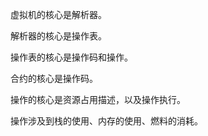 虚拟机的核心是解析器。

解析器的核心是操作表。

操作表的核心是操作码和操作。

合约的核心是操作码。

操作的核心是资源占用描述，以及操作执行。

操作涉及到栈的使用、内存的使用、燃料的消耗。

